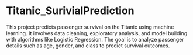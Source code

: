 # Titanic_SurivialPrediction
This project predicts passenger survival on the Titanic using machine learning. It involves data cleaning, exploratory analysis, and model building with algorithms like Logistic Regression. The goal is to analyze passenger details such as age, gender, and class to predict survival outcomes.
